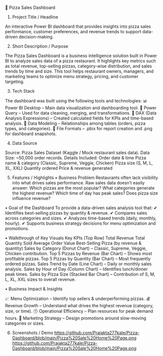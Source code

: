 
🍕 Pizza Sales Dashboard
1. Project Title / Headline

An interactive Power BI dashboard that provides insights into pizza sales performance, customer preferences, and revenue trends to support data-driven decision-making.

2. Short Description / Purpose

The Pizza Sales Dashboard is a business intelligence solution built in Power BI to analyze sales data of a pizza restaurant. It highlights key metrics such as total revenue, top-selling pizzas, category-wise distribution, and sales trends by time and size. This tool helps restaurant owners, managers, and marketing teams to optimize menu strategy, pricing, and customer targeting.

3. Tech Stack

The dashboard was built using the following tools and technologies:
📊 Power BI Desktop – Main data visualization and dashboarding tool.
📂 Power Query – Used for data cleaning, merging, and transformations.
🧠 DAX (Data Analysis Expressions) – Created calculated fields for KPIs and time-based analysis.
📝 Data Modeling – Relationships among tables (orders, pizza types, and categories).
📁 File Formats – .pbix for report creation and .png for dashboard snapshots.

4. Data Source

Source: Pizza Sales Dataset (Kaggle / Mock restaurant sales data).
Data Size: ~50,000 order records.
Details Included:
Order date & time
Pizza name & category (Classic, Supreme, Veggie, Chicken)
Pizza size (S, M, L, XL, XXL)
Quantity ordered
Price & revenue generated

5. Features / Highlights
• Business Problem
Restaurants often lack visibility into what drives sales performance. Raw sales data doesn’t easily answer:
Which pizzas are the most popular?
What categories generate the highest revenue?
Which time of day has peak sales?
Does pizza size influence revenue?

• Goal of the Dashboard
To provide a data-driven sales analysis tool that:
✔ Identifies best-selling pizzas by quantity & revenue.
✔ Compares sales across categories and sizes.
✔ Analyzes time-based trends (daily, monthly, hourly).
✔ Supports business strategy decisions for menu optimization and promotions.

• Walkthrough of Key Visuals
Key KPIs (Top Row)
Total Revenue
Total Quantity Sold
Average Order Value
Best-Selling Pizza (by revenue & quantity)
Sales by Category (Donut Chart) – Classic, Supreme, Veggie, Chicken contribution.
Top 5 Pizzas by Revenue (Bar Chart) – Shows most profitable pizzas.
Top 5 Pizzas by Quantity (Bar Chart) – Most frequently ordered pizzas.
Sales Trend by Date (Line Chart) – Daily or monthly sales analysis.
Sales by Hour of Day (Column Chart) – Identifies lunch/dinner peak times.
Sales by Pizza Size (Stacked Bar Chart) – Contribution of S, M, L, XL, XXL sizes to overall revenue.

• Business Impact & Insights

📈 Menu Optimization – Identify top sellers & underperforming pizzas.
💰 Revenue Growth – Understand what drives the highest revenue (category, size, or time).
🕒 Operational Efficiency – Plan resources for peak demand hours.
🎯 Marketing Strategy – Design promotions around slow-moving categories or sizes.

6. Screenshots / Demo
   https://github.com/Prajakta277kale/Pizza-Dashboard/blob/main/Pizza%20Sale%20Home%20Page.png
   https://github.com/Prajakta277kale/Pizza-Dashboard/blob/main/Pizza%20Sale%20Home%20Page.png
   




